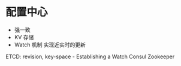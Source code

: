 # 配置中心

- 强一致
- KV 存储
- Watch 机制 实现近实时的更新

ETCD: revision, key-space
    - Establishing a Watch
Consul
Zookeeper